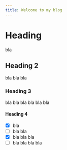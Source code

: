 ```yaml
---
title: Welcome to my blog
---
```


# Heading
bla 
## Heading 2
bla
bla bla
### Heading 3
bla
bla bla
bla bla bla
#### Heading 4
- [x] bla
- [ ] bla bla
- [x] bla bla bla
- [ ] bla bla bla bla
